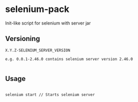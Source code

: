 # selenium-pack
Init-like script for selenium with server jar

## Versioning

```
X.Y.Z-SELENIUM_SERVER_VERSION

e.g. 0.0.1-2.46.0 contains selenium server version 2.46.0


```

## Usage

```

selenium start // Starts selenium server

```
